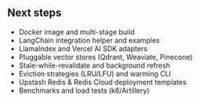 ## Next steps

- Docker image and multi-stage build
- LangChain integration helper and examples
- LlamaIndex and Vercel AI SDK adapters
- Pluggable vector stores (Qdrant, Weaviate, Pinecone)
- Stale-while-revalidate and background refresh
- Eviction strategies (LRU/LFU) and warming CLI
- Upstash Redis & Redis Cloud deployment templates
- Benchmarks and load tests (k6/Artillery)
